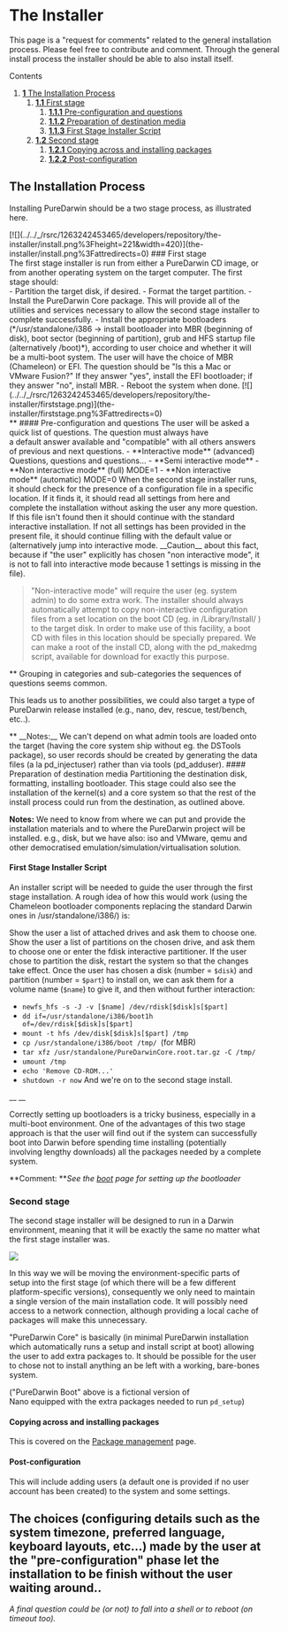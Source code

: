 The Installer
=============
This page is a "request for comments" related to the general installation process. Please feel free to contribute and comment.
Through the general install process the installer should be able to also install itself.



<div class="sites-embed-border-off sites-embed" style="width:456px;">


Contents
1.  [**1** The Installation Process](the-installer.html#TOC-The-Installation-Process)
    1.  [**1.1** First stage](the-installer.html#TOC-First-stage)
        1.  [**1.1.1** Pre-configuration and questions](the-installer.html#TOC-Pre-configuration-and-questions)
        2.  [**1.1.2** Preparation of destination media](the-installer.html#TOC-Preparation-of-destination-media)
        3.  [**1.1.3** First Stage Installer Script](the-installer.html#TOC-First-Stage-Installer-Script)
    2.  [**1.2** Second stage](the-installer.html#TOC-Second-stage)
        1.  [**1.2.1** Copying across and installing packages](the-installer.html#TOC-Copying-across-and-installing-packages)
        2.  [**1.2.2** Post-configuration](the-installer.html#TOC-Post-configuration)

The Installation Process
------------------------
Installing PureDarwin should be a two stage process, as illustrated here.

<div style="text-align:left;display:block;margin-right:auto;margin-left:auto">
[![](../../_/rsrc/1263242453465/developers/repository/the-installer/install.png%3Fheight=221&width=420)](the-installer/install.png%3Fattredirects=0)
### First stage
<div style="text-align:left;display:block;margin-right:auto;margin-left:auto">
The first stage installer is run from either a PureDarwin CD image, or from another operating system on the target computer. The first stage should:
<div style="text-align:left;display:block;margin-right:auto;margin-left:auto">
-   Partition the target disk, if desired.
-   Format the target partition.
-   Install the PureDarwin Core package. This will provide all of the utilities and services necessary to allow the second stage installer to complete successfully.
-   Install the appropriate bootloaders (*/usr/standalone/i386 -> install bootloader into MBR (beginning of disk), boot sector (beginning of partition), grub and HFS startup file (alternatively /boot)*), according to user choice and whether it will be a multi-boot system. The user will have the choice of MBR (Chameleon) or EFI. The question should be "Is this a Mac or VMware Fusion?" If they answer "yes", install the EFI bootloader; if they answer "no", install MBR.
-   Reboot the system when done.
[![](../../_/rsrc/1263242453465/developers/repository/the-installer/firststage.png)](the-installer/firststage.png%3Fattredirects=0)
<div style="text-align:left;display:block;margin-right:auto;margin-left:auto">
**
#### Pre-configuration and questions
The user will be asked a quick list of questions. The question must always have a default answer available and "compatible" with all others answers of previous and next questions.
-   **Interactive mode** (advanced)
    Questions, questions and questions...
-   **Semi interactive mode**
-   <span style="border-collapse:separate">**Non interactive mode** (full)
    MODE=1
    </span>
-   **Non interactive mode** (automatic)
    MODE=0
    When the second stage installer runs, it should check for the presence of a configuration file in a specific location.
    If it finds it, it should read all settings from here and complete the installation without asking the user any more question. If this file isn't found then it should continue with the standard interactive installation. If not all settings has been provided in the present file, it should continue filling with the default value or (alternatively jump into interactive mode. __Caution__ about this fact, because if "the user" explicitly has chosen "non interactive mode", it is not to fall into interactive mode because 1 settings is missing in the file).

> "Non-interactive mode" will require the user (eg. system admin) to do some extra work. The installer should always automatically attempt to copy non-interactive configuration files from a set location on the boot CD (eg. in /Library/Install/ ) to the target disk. In order to make use of this facility, a boot CD with files in this location should be specially prepared. We can make a root of the install CD, along with the pd_makedmg script, available for download for exactly this purpose.
> 

<div style="text-align:left;display:block;margin-right:auto;margin-left:auto">
**
Grouping in categories and sub-categories the sequences of questions seems common. 

This leads us to another possibilities, we could also target a type of PureDarwin release installed (e.g., nano, dev, rescue, test/bench, etc..).



<div style="text-align:left;display:block;margin-right:auto;margin-left:auto">
**
__Notes:__ We can't depend on what admin tools are loaded onto the target (having the core system ship without eg. the DSTools package), so user records should be created by generating the data files (a la pd_injectuser) rather than via tools (pd_adduser).
#### Preparation of destination media
Partitioning the destination disk, formatting, installing bootloader. This stage could also see the installation of the kernel(s) and a core system so that the rest of the install process could run from the destination, as outlined above.

__Notes:__ We need to know from where we can put and provide the installation materials and to where the PureDarwin project will be installed. e.g., disk, but we have also: iso and VMware, qemu and other democratised emulation/simulation/virtualisation solution.

#### First Stage Installer Script
An installer script will be needed to guide the user through the first stage installation. A rough idea of how this would work (using the Chameleon bootloader components replacing the standard Darwin ones in /usr/standalone/i386/) is:

Show the user a list of attached drives and ask them to choose one.
Show the user a list of partitions on the chosen drive, and ask them to choose one or enter the fdisk interactive partitioner.
If the user chose to partition the disk, restart the system so that the changes take effect.
Once the user has chosen a disk (number = `$disk`) and partition (number = `$part`) to install on, we can ask them for a volume name (`$name`) to give it, and then without further interaction:
-   `newfs_hfs -s -J -v [$name] /dev/rdisk[$disk]s[$part]`
-   `dd if=/usr/standalone/i386/boot1h of=/dev/rdisk[$disk]s[$part]`
-   `mount -t hfs /dev/disk[$disk]s[$part] /tmp`
-   `cp /usr/standalone/i386/boot /tmp/ `(for MBR)
-   `tar xfz /usr/standalone/PureDarwinCore.root.tar.gz -C /tmp/`
-   `umount /tmp`
-   `echo 'Remove CD-ROM...'`
-   `shutdown -r now`
And we're on to the second stage install.

__
__

Correctly setting up bootloaders is a tricky business, especially in a multi-boot environment. One of the advantages of this two stage approach is that the user will find out if the system can successfully boot into Darwin before spending time installing (potentially involving lengthy downloads) all the packages needed by a complete system. 

**Comment: ***See the *[*boot*](../booting/boot.html)* page for setting up the bootloader*
### Second stage
The second stage installer will be designed to run in a Darwin environment, meaning that it will be exactly the same no matter what the first stage installer was.

[![](../../_/rsrc/1263242453465/developers/repository/the-installer/secondstage.png)](the-installer/secondstage.png%3Fattredirects=0)

In this way we will be moving the environment-specific parts of setup into the first stage (of which there will be a few different platform-specific versions), consequently we only need to maintain a single version of the main installation code.
It will possibly need access to a network connection, although providing a local cache of packages will make this unnecessary.

"PureDarwin Core" is basically (in minimal PureDarwin installation which automatically runs a setup and install script at boot) allowing the user to add extra packages to.
It should be possible for the user to chose not to install anything an be left with a working, bare-bones system.

("PureDarwin Boot" above is a fictional version of Nano equipped with the extra packages needed to run `pd_setup`)
#### Copying across and installing packages
This is covered on the [Package management](../package-management.html) page.
#### Post-configuration
This will include adding users (a default one is provided if no user account has been created) to the system and some settings.

The choices (configuring details such as the system timezone, preferred language, keyboard layouts, etc...) made by the user at the "pre-configuration" phase let the installation to be finish without the user waiting around..
------------------------------------------------------------------------
*A final question could be (or not) to fall into a shell or to reboot (on timeout too).*

